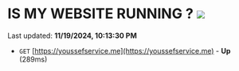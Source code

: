 # IS MY WEBSITE RUNNING ? [![](https://img.shields.io/static/v1?label=Sponsor&message=%E2%9D%A4&logo=GitHub&color=%23fe8e86)](https://github.com/sponsors/Youssef-Lehmam)

Last updated: **11/19/2024, 10:13:30 PM**

- `GET` [https://youssefservice.me](https://youssefservice.me) - **Up** (289ms)
